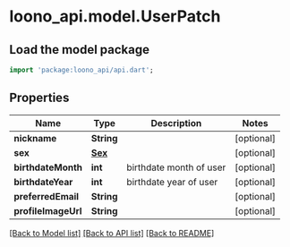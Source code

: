 # loono_api.model.UserPatch

## Load the model package
```dart
import 'package:loono_api/api.dart';
```

## Properties
Name | Type | Description | Notes
------------ | ------------- | ------------- | -------------
**nickname** | **String** |  | [optional] 
**sex** | [**Sex**](Sex.md) |  | [optional] 
**birthdateMonth** | **int** | birthdate month of user | [optional] 
**birthdateYear** | **int** | birthdate year of user | [optional] 
**preferredEmail** | **String** |  | [optional] 
**profileImageUrl** | **String** |  | [optional] 

[[Back to Model list]](../README.md#documentation-for-models) [[Back to API list]](../README.md#documentation-for-api-endpoints) [[Back to README]](../README.md)


